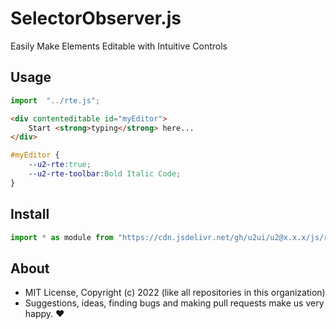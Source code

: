# SelectorObserver.js
Easily Make Elements Editable with Intuitive Controls

## Usage

```js
import  "../rte.js";
```

```html
<div contenteditable id="myEditor">
    Start <strong>typing</strong> here...
</div>
```

```css
#myEditor {
    --u2-rte:true;
    --u2-rte-toolbar:Bold Italic Code;
}
```

## Install

```js
import * as module from "https://cdn.jsdelivr.net/gh/u2ui/u2@x.x.x/js/rte/rte.min.js"
```

## About

- MIT License, Copyright (c) 2022 <u2> (like all repositories in this organization) <br>
- Suggestions, ideas, finding bugs and making pull requests make us very happy. ♥

